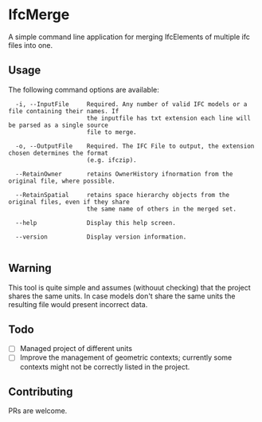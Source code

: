 # IfcMerge

A simple command line application for merging IfcElements of multiple ifc files into one.

## Usage

The following command options are available:

```
  -i, --InputFile     Required. Any number of valid IFC models or a file containing their names. If
                      the inputfile has txt extension each line will be parsed as a single source
                      file to merge.

  -o, --OutputFile    Required. The IFC File to output, the extension chosen determines the format
                      (e.g. ifczip).

  --RetainOwner       retains OwnerHistory ifnormation from the original file, where possible.

  --RetainSpatial     retains space hierarchy objects from the original files, even if they share
                      the same name of others in the merged set.

  --help              Display this help screen.

  --version           Display version information.
  
```

## Warning

This tool is quite simple and assumes (withouut checking) that the project shares the same units. 
In case models don't share the same units the resulting file would present incorrect data.

## Todo

- [ ] Managed project of different units
- [ ] Improve the management of geometric contexts; currently some contexts might not be correctly listed in the project.

## Contributing

PRs are welcome.

